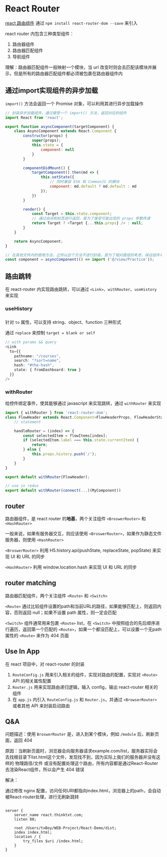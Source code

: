 # React Router

[react 路由组件](https://reacttraining.com/react-router/web/guides/quick-start) 通过 `npm install react-router-dom --save` 来引入

react router 内包含三种类型组件：

1. 路由器组件
2. 路由器匹配组件
3. 导航组件

理解：路由器匹配组件一般映射一个模块，当 url 改变时则会去匹配该模块并展示，但是所有的路由器匹配组件都必须被包裹在路由器组件内


## 通过import实现组件的异步加载

`import()` 方法会返回一个 Promise 对象，可以利用其进行异步加载操作

```js
// 封装异步加载组件，通过接受一个 import() 方法，返回对应的组件
import React from 'react';

export function asyncComponent(targetComponent) {
    class AsyncComponent extends React.Component {
        constructor(props) {
            super(props);
            this.state = {
                component: null
            }
        }

        componentDidMount() {
            targetComponent().then(md => {
                this.setState({
                    // 同时兼容 ES6 和 CommonJS 的模块
                    component: md.default ? md.default : md
                });
            })
        }

        render() {
            const Target = this.state.component;
            // 通过自闭和标签进行返回，是为了接受可能出现的 props 参数传递
            return Target ? <Target {...this.props} /> : null;
        }
    }

    return AsyncComponent;
}

// 在其他文件内的使用方法，之所以这个方法不进行封装，是为了相对路径的考虑，保证组件寻找不会紊乱
const component = asyncComponent(() => import ('@/view/Practice'));
```

## 路由跳转

在 react-router 内实现路由跳转，可以通过 `<Link>`、`withRouter`、`useHistory` 来实现

### useHistory



### <Link>

针对 `to` 属性，可以支持 string、object、function 三种形式

通过 `replace` 来控制 `target = blank or self`

```ts
// with params && query
<Link
  to={{
    pathname: "/courses",
    search: "?sort=name",
    hash: "#the-hash",
    state: { fromDashboard: true }
  }}
/>
```

### withRouter

给控件绑定事件，使其能够通过 javascript 来实现跳转，通过 `withRouter` 来实现

```js
import { withRouter } from 'react-router-dom';
class FlowHeader extends React.Component<FlowHeaderProps, FlowHeaderState> {
	// statement

    handleRouter = (index) => {
        const selectedItem = flowItems[index];
        if (selectedItem.label === this.state.currentItem) {
            return;
        } else {
            this.props.history.push('/');
        }
    }
}

export default withRouter(FlowHeader);

// use in redux
export default withRouter(connect(...)(MyComponent))
```

## router

路由器组件，是 react router 的**地基**，两个关注组件 `<BroswerRouter>` 和 `<HashRouter>`

一般来说，如果有服务器交互，则应该使用 `<BroswerRouter>`，如果作为静态文件服务器，则使用 `<HashRouter>`

`<BroswerRouter>` 利用 H5.history.api(pushState, replaceState, popState) 来实现 UI 和 URL 的同步

`<HashRouter>` 利用 window.location.hash 来实现 UI 和 URL 的同步


## router matching

路由器匹配组件，两个关注组件 `<Route>` 和 `<Switch>`

`<Route>` 通过比较组件设置的path和当前URL的路径，如果能够匹配上，则返回内容，否则返回 null；如果不设置 path 属性，则一定会匹配

`<Switch>` 组件通常用来包裹 `<Route>` list，在 `<Switch>` 中按照组合的先后顺序进行遍历，返回第一个匹配的 `<Route>`，如果一个都没匹配上，可以设置一个无path属性的 `<Route>` 来作为 404 页面


## Use In App

在 react 项目中，对 react-router 的封装

1. `RouteConfig.js` 用来引入相关的组件，实现对路由的配置，实现对 `<Route>` API 的相关属性配置
2. `Router.js` 用来实现路由递归逻辑，输入 config，输出 react-router 相关的组件
3. 在 `app.js` 内引入 `RouteConfig.js` 和 `Router.js`，并通过 `<BrowserRouter>` 或者其他 API 来封装启动路由

## Q&A

问题描述：使用 `BroswerRouter` 是，进入到某个模块，例如 `/module` 后，刷新页面，返回 404

原因：当刷新页面时，浏览器会向服务器请求example.com/list，服务器实际会去找根目录下list.html这个文件，发现找不到，因为实际上我们的服务器并没有这样的 物理路径/文件 或没有配置处理这个路由，所有内容都是通过React-Router去渲染React组件，所以会产生 404 错误

解决：

通过修改 nginx 配置，访问任何URI都指向index.html，浏览器上的path，会自动被React-router处理，进行无刷新跳转

```nginx

server {
    server_name react.thinktxt.com;
    listen 80;
 
    root /Users/txBoy/WEB-Project/React-Demo/dist;
    index index.html;
    location / {
        try_files $uri /index.html;
    }
}
```